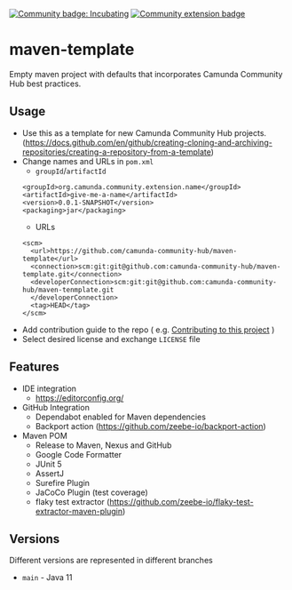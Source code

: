 [![Community badge: Incubating](https://img.shields.io/badge/Lifecycle-Incubating-blue)](https://github.com/Camunda-Community-Hub/community/blob/main/extension-lifecycle.md#incubating-)
[![Community extension badge](https://img.shields.io/badge/Community%20Extension-An%20open%20source%20community%20maintained%20project-FF4700)](https://github.com/camunda-community-hub/community)

# maven-template

Empty maven project with defaults that incorporates Camunda Community Hub best practices.

## Usage

* Use this as a template for new Camunda Community Hub
  projects. (https://docs.github.com/en/github/creating-cloning-and-archiving-repositories/creating-a-repository-from-a-template)
* Change names and URLs in `pom.xml`
  * `groupId`/`artifactId`
  ```
  <groupId>org.camunda.community.extension.name</groupId>
  <artifactId>give-me-a-name</artifactId>
  <version>0.0.1-SNAPSHOT</version>
  <packaging>jar</packaging>
  ```
  * URLs
  ```
  <scm>
    <url>https://github.com/camunda-community-hub/maven-template</url>
    <connection>scm:git:git@github.com:camunda-community-hub/maven-template.git</connection>
    <developerConnection>scm:git:git@github.com:camunda-community-hub/maven-tenmplate.git
    </developerConnection>
    <tag>HEAD</tag>
  </scm>
  ```
* Add contribution guide to the repo (
  e.g. [Contributing to this project](https://gist.github.com/jwulf/2c7f772570bfc8654b0a0a783a3f165e) )
* Select desired license and exchange `LICENSE` file

## Features

- IDE integration
  - https://editorconfig.org/
- GitHub Integration
  - Dependabot enabled for Maven dependencies
  - Backport action (https://github.com/zeebe-io/backport-action)
- Maven POM
  - Release to Maven, Nexus and GitHub
  - Google Code Formatter
  - JUnit 5
  - AssertJ
  - Surefire Plugin
  - JaCoCo Plugin (test coverage)
  - flaky test extractor (https://github.com/zeebe-io/flaky-test-extractor-maven-plugin)

## Versions

Different versions are represented in different branches

- `main` - Java 11

